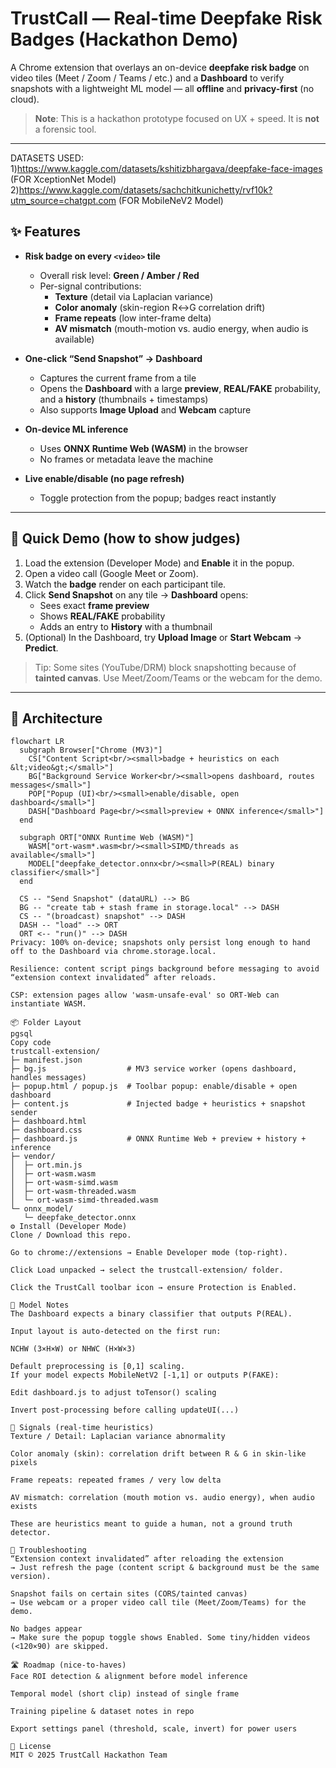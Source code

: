 # TrustCall — Real-time Deepfake Risk Badges (Hackathon Demo)

A Chrome extension that overlays an on-device **deepfake risk badge** on video tiles (Meet / Zoom / Teams / etc.) and a **Dashboard** to verify snapshots with a lightweight ML model — all **offline** and **privacy-first** (no cloud).

> **Note**: This is a hackathon prototype focused on UX + speed. It is **not** a forensic tool.

---

DATASETS USED:
1)https://www.kaggle.com/datasets/kshitizbhargava/deepfake-face-images    (FOR XceptionNet Model)
2)https://www.kaggle.com/datasets/sachchitkunichetty/rvf10k?utm_source=chatgpt.com   (FOR MobileNeV2 Model)

## ✨ Features

- **Risk badge on every `<video>` tile**
  - Overall risk level: **Green / Amber / Red**
  - Per-signal contributions:
    - **Texture** (detail via Laplacian variance)
    - **Color anomaly** (skin-region R↔G correlation drift)
    - **Frame repeats** (low inter-frame delta)
    - **AV mismatch** (mouth-motion vs. audio energy, when audio is available)

- **One-click “Send Snapshot” → Dashboard**
  - Captures the current frame from a tile
  - Opens the **Dashboard** with a large **preview**, **REAL/FAKE** probability, and a **history** (thumbnails + timestamps)
  - Also supports **Image Upload** and **Webcam** capture

- **On-device ML inference**
  - Uses **ONNX Runtime Web (WASM)** in the browser
  - No frames or metadata leave the machine

- **Live enable/disable (no page refresh)**
  - Toggle protection from the popup; badges react instantly

---

## 🎥 Quick Demo (how to show judges)

1. Load the extension (Developer Mode) and **Enable** it in the popup.  
2. Open a video call (Google Meet or Zoom).  
3. Watch the **badge** render on each participant tile.  
4. Click **Send Snapshot** on any tile → **Dashboard** opens:
   - Sees exact **frame preview**
   - Shows **REAL/FAKE** probability
   - Adds an entry to **History** with a thumbnail
5. (Optional) In the Dashboard, try **Upload Image** or **Start Webcam** → **Predict**.

> Tip: Some sites (YouTube/DRM) block snapshotting because of **tainted canvas**. Use Meet/Zoom/Teams or the webcam for the demo.

---

## 🧱 Architecture

```mermaid
flowchart LR
  subgraph Browser["Chrome (MV3)"]
    CS["Content Script<br/><small>badge + heuristics on each &lt;video&gt;</small>"]
    BG["Background Service Worker<br/><small>opens dashboard, routes messages</small>"]
    POP["Popup (UI)<br/><small>enable/disable, open dashboard</small>"]
    DASH["Dashboard Page<br/><small>preview + ONNX inference</small>"]
  end

  subgraph ORT["ONNX Runtime Web (WASM)"]
    WASM["ort-wasm*.wasm<br/><small>SIMD/threads as available</small>"]
    MODEL["deepfake_detector.onnx<br/><small>P(REAL) binary classifier</small>"]
  end

  CS -- "Send Snapshot" (dataURL) --> BG
  BG -- "create tab + stash frame in storage.local" --> DASH
  CS -- "(broadcast) snapshot" --> DASH
  DASH -- "load" --> ORT
  ORT <-- "run()" --> DASH
Privacy: 100% on-device; snapshots only persist long enough to hand off to the Dashboard via chrome.storage.local.

Resilience: content script pings background before messaging to avoid “extension context invalidated” after reloads.

CSP: extension pages allow 'wasm-unsafe-eval' so ORT-Web can instantiate WASM.

📦 Folder Layout
pgsql
Copy code
trustcall-extension/
├─ manifest.json
├─ bg.js                  # MV3 service worker (opens dashboard, handles messages)
├─ popup.html / popup.js  # Toolbar popup: enable/disable + open dashboard
├─ content.js             # Injected badge + heuristics + snapshot sender
├─ dashboard.html
├─ dashboard.css
├─ dashboard.js           # ONNX Runtime Web + preview + history + inference
├─ vendor/
│  ├─ ort.min.js
│  ├─ ort-wasm.wasm
│  ├─ ort-wasm-simd.wasm
│  ├─ ort-wasm-threaded.wasm
│  └─ ort-wasm-simd-threaded.wasm
└─ onnx_model/
   └─ deepfake_detector.onnx
⚙️ Install (Developer Mode)
Clone / Download this repo.

Go to chrome://extensions → Enable Developer mode (top-right).

Click Load unpacked → select the trustcall-extension/ folder.

Click the TrustCall toolbar icon → ensure Protection is Enabled.

🔬 Model Notes
The Dashboard expects a binary classifier that outputs P(REAL).

Input layout is auto-detected on the first run:

NCHW (3×H×W) or NHWC (H×W×3)

Default preprocessing is [0,1] scaling.
If your model expects MobileNetV2 [-1,1] or outputs P(FAKE):

Edit dashboard.js to adjust toTensor() scaling

Invert post-processing before calling updateUI(...)

🧪 Signals (real-time heuristics)
Texture / Detail: Laplacian variance abnormality

Color anomaly (skin): correlation drift between R & G in skin-like pixels

Frame repeats: repeated frames / very low delta

AV mismatch: correlation (mouth motion vs. audio energy), when audio exists

These are heuristics meant to guide a human, not a ground truth detector.

🧰 Troubleshooting
“Extension context invalidated” after reloading the extension
→ Just refresh the page (content script & background must be the same version).

Snapshot fails on certain sites (CORS/tainted canvas)
→ Use webcam or a proper video call tile (Meet/Zoom/Teams) for the demo.

No badges appear
→ Make sure the popup toggle shows Enabled. Some tiny/hidden videos (<120×90) are skipped.

🛣️ Roadmap (nice-to-haves)
Face ROI detection & alignment before model inference

Temporal model (short clip) instead of single frame

Training pipeline & dataset notes in repo

Export settings panel (threshold, scale, invert) for power users

📄 License
MIT © 2025 TrustCall Hackathon Team
